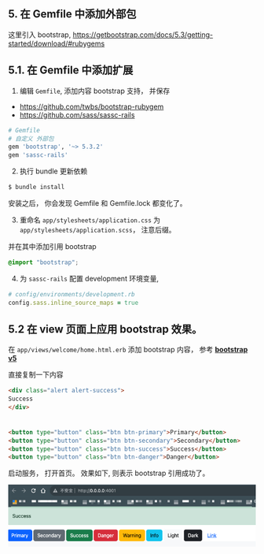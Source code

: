 ## 5. 在 Gemfile 中添加外部包

这里引入 bootstrap, https://getbootstrap.com/docs/5.3/getting-started/download/#rubygems


## 5.1. 在 Gemfile 中添加扩展

1. 编辑 `Gemfile`, 添加内容 bootstrap 支持， 并保存

+ https://github.com/twbs/bootstrap-rubygem
+ https://github.com/sass/sassc-rails

```ruby
# Gemfile
# 自定义 外部包
gem 'bootstrap', '~> 5.3.2'
gem 'sassc-rails'
```

2. 执行 bundle 更新依赖

```bash
$ bundle install
```

安装之后， 你会发现 Gemfile 和 Gemfile.lock 都变化了。

3. 重命名 `app/stylesheets/application.css` 为  `app/stylesheets/application.scss`， 注意后缀。

并在其中添加引用 bootstrap

```css
@import "bootstrap";
```

4. 为 `sassc-rails` 配置 development 环境变量, 

```ruby
# config/environments/development.rb
config.sass.inline_source_maps = true
```


## 5.2 在 view 页面上应用 bootstrap 效果。


在 `app/views/welcome/home.html.erb` 添加 bootstrap 内容， 参考 [**bootstrap v5**](https://getbootstrap.com/docs/5.3/components/navbar/) 


直接复制一下内容

```html
<div class="alert alert-success">
Success
</div>


<button type="button" class="btn btn-primary">Primary</button>
<button type="button" class="btn btn-secondary">Secondary</button>
<button type="button" class="btn btn-success">Success</button>
<button type="button" class="btn btn-danger">Danger</button>

```

启动服务， 打开首页。 效果如下, 则表示 bootstrap 引用成功了。

![](./images/05-bootstrap-demo.jpg)

